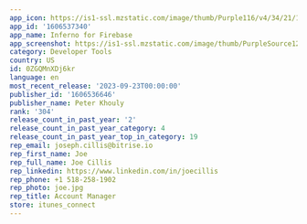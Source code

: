 ```yaml
---
app_icon: https://is1-ssl.mzstatic.com/image/thumb/Purple116/v4/34/21/18/342118e2-aa4f-cc9c-f3cf-417c92da4094/AppIcon-1x_U007emarketing-0-0-0-7-0-0-85-220.png/1024x1024bb.png
app_id: '1606537340'
app_name: Inferno for Firebase
app_screenshot: https://is1-ssl.mzstatic.com/image/thumb/PurpleSource126/v4/2e/5d/18/2e5d18eb-944d-e383-43ba-1c357c5a9b4d/0f6f6326-5e5d-414b-b09f-9c599c01bfaf_Simulator_Screen_Shot_-_iPhone_13_Pro_Max_-_2021-12-16_at_19.37.25.png/1284x2778bb.png
category: Developer Tools
country: US
id: 0ZGQMnXDj6kr
language: en
most_recent_release: '2023-09-23T00:00:00'
publisher_id: '1606536646'
publisher_name: Peter Khouly
rank: '304'
release_count_in_past_year: '2'
release_count_in_past_year_category: 4
release_count_in_past_year_top_in_category: 19
rep_email: joseph.cillis@bitrise.io
rep_first_name: Joe
rep_full_name: Joe Cillis
rep_linkedin: https://www.linkedin.com/in/joecillis
rep_phone: +1 518-258-1902
rep_photo: joe.jpg
rep_title: Account Manager
store: itunes_connect
---
```

